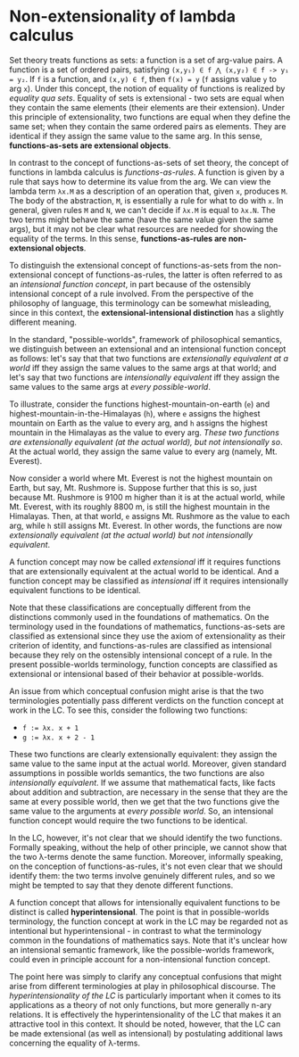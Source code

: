 # Non-extensionality of lambda calculus

Set theory treats functions as sets: a function is a set of arg-value pairs. A function is a set of ordered pairs, satisfying `(x,y₁) ∈ f ⋀ (x,y₂) ∈ f -> y₁ = y₂`. If `f` is a function, and `(x,y) ∈ f`, then `f(x) = y` (`f` assigns value `y` to arg `x`). Under this concept, the notion of equality of functions is realized by *equality qua sets*. Equality of sets is extensional - two sets are equal when they contain the same elements (their elements are their extension). Under this principle of extensionality, two functions are equal when they define the same set; when they contain the same ordered pairs as elements. They are identical if they assign the same value to the same arg. In this sense, **functions-as-sets are extensional objects**.

In contrast to the concept of functions-as-sets of set theory, the concept of functions in lambda calculus is *functions-as-rules*. A function is given by a rule that says how to determine its value from the arg. We can view the lambda term `λx.M` as a description of an operation that, given `x`, produces `M`. The body of the abstraction, `M`, is essentially a rule for what to do with `x`. In general, given rules `M` and `N`, we can't decide if `λx.M` is equal to `λx.N`. The two terms might behave the same (have the same value given the same args), but it may not be clear what resources are needed for showing the equality of the terms. In this sense, **functions-as-rules are non-extensional objects**.

To distinguish the extensional concept of functions-as-sets from the non-extensional concept of functions-as-rules, the latter is often referred to as an *intensional function concept*, in part because of the ostensibly intensional concept of a rule involved. From the perspective of the philosophy of language, this terminology can be somewhat misleading, since in this context, the **extensional-intensional distinction** has a slightly different meaning.

In the standard, "possible-worlds", framework of philosophical semantics, we distinguish between an extensional and an intensional function concept as follows: let's say that that two functions are *extensionally equivalent at a world* iff they assign the same values to the same args at that world; and let's say that two functions are *intensionally equivalent* iff they assign the same values to the same args at *every possible-world*.

To illustrate, consider the functions highest-mountain-on-earth (`e`) and highest-mountain-in-the-Himalayas (`h`), where `e` assigns the highest mountain on Earth as the value to every arg, and `h` assigns the highest mountain in the Himalayas as the value to every arg. *These two functions are extensionally equivalent (at the actual world), but not intensionally so*. At the actual world, they assign the same value to every arg (namely, Mt. Everest).

Now consider a world where Mt. Everest is not the highest mountain on Earth, but say, Mt. Rushmore is. Suppose further that this is so, just because Mt. Rushmore is 9100 m higher than it is at the actual world, while Mt. Everest, with its roughly 8800 m, is still the highest mountain in the Himalayas. Then, at that world, `e` assigns Mt. Rushmore as the value to each arg, while `h` still assigns Mt. Everest. In other words, the functions are now *extensionally equivalent (at the actual world) but not intensionally equivalent*.

A function concept may now be called *extensional* iff it requires functions that are extensionally equivalent at the actual world to be identical. And a function concept may be classified as *intensional* iff it requires intensionally equivalent functions to be identical.

Note that these classifications are conceptually different from the distinctions commonly used in the foundations of mathematics. On the terminology used in the foundations of mathematics, functions-as-sets are classified as extensional since they use the axiom of extensionality as their criterion of identity, and functions-as-rules are classified as intensional because they rely on the ostensibly intensional concept of a rule. In the present possible-worlds terminology, function concepts are classified as extensional or intensional based of their behavior at possible-worlds.


An issue from which conceptual confusion might arise is that the two terminologies potentially pass different verdicts on the function concept at work in the LC. To see this, consider the following two functions:
- `f := λx. x + 1`
- `g := λx. x + 2 - 1`

These two functions are clearly extensionally equivalent: they assign the same value to the same input at the actual world. Moreover, given standard assumptions in possible worlds semantics, the two functions are also *intensionally equivalent*. If we assume that mathematical facts, like facts about addition and subtraction, are necessary in the sense that they are the same at every possible world, then we get that the two functions give the same value to the arguments at *every possible world*. So, an intensional function concept would require the two functions to be identical.

In the LC, however, it's not clear that we should identify the two functions. Formally speaking, without the help of other principle, we cannot show that the two λ-terms denote the same function. Moreover, informally speaking, on the conception of functions-as-rules, it's not even clear that we should identify them: the two terms involve genuinely different rules, and so we might be tempted to say that they denote different functions.

A function concept that allows for intensionally equivalent functions to be distinct is called **hyperintensional**. The point is that in possible-worlds terminology, the function concept at work in the LC may be regarded not as intentional but hyperintensional - in contrast to what the terminology common in the foundations of mathematics says. Note that it's unclear how an intensional semantic framework, like the possible-worlds framework, could even in principle account for a non-intensional function concept.

The point here was simply to clarify any conceptual confusions that might arise from different terminologies at play in philosophical discourse. The *hyperintensionality of the LC* is particularly important when it comes to its applications as a theory of not only functions, but more generally n-ary relations. It is effectively the hyperintensionality of the LC that makes it an attractive tool in this context. It should be noted, however, that the LC can be made extensional (as well as intensional) by postulating additional laws concerning the equality of λ-terms.
